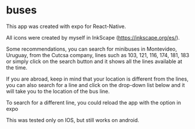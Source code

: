 # buses

This app was created with expo for React-Native. 

All icons were created by myself in InkScape (https://inkscape.org/es/).

Some recommendations, you can search for minibuses in Montevideo, Uruguay, from the Cutcsa company,
lines such as 103, 121, 116, 174, 181, 183 or simply click on the search button and it shows all the lines available at the time.

If you are abroad, keep in mind that your location is different from the lines, 
you can also search for a line and click on the drop-down list below and it will take you to the location of the bus line.

To search for a different line, you could reload the app with the option in expo

This was tested only on IOS, but still works on android.
